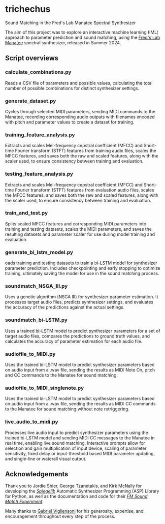 # trichechus
Sound Matching in the Fred's Lab Manatee Spectral Synthesizer

The aim of this project was to explore an interactive machine learning (IML) approach to parameter prediction and sound matching, using the [Fred's Lab Manatee](https://fredslab.net/en/manatee-module.php) spectral synthesizer, released in Summer 2024. 

## Script overviews
### calculate_combinations.py
Reads a CSV file of parameters and possible values, calculating the total number of possible combinations for distinct synthesizer settings.

### generate_dataset.py
Cycles through selected MIDI parameters, sending MIDI commands to the Manatee, recording corresponding audio outputs with filenames encoded with pitch and parameter values to create a dataset for training​.

### training_feature_analysis.py
Extracts and scales Mel-frequency cepstral coefficient (MFCC) and Short-time Fourier transform (STFT) features from training audio files, scales the MFCC features, and saves both the raw and scaled features, along with the scaler used, to ensure consistency between training and evaluation.

### testing_feature_analysis.py
Extracts and scales Mel-frequency cepstral coefficient (MFCC) and Short-time Fourier transform (STFT) features from evaluation audio files, scales the MFCC features, and saves both the raw and scaled features, along with the scaler used, to ensure consistency between training and evaluation.

### train_and_test.py
Splits scaled MFCC features and corresponding MIDI parameters into training and testing datasets, scales the MIDI parameters, and saves the resulting datasets and parameter scaler for use during model training and evaluation.

### generate_bi_lstm_model.py
oads training and testing datasets to train a bi-LSTM model for synthesizer parameter prediction. Includes checkpointing and early stopping to optimize training, ultimately saving the model for use in the sound matching process​.

### soundmatch_NSGA_III.py
Uses a genetic algorithm (NSGA III) for synthesizer parameter estimation. It processes target audio files, predicts synthesizer settings, and evaluates the accuracy of the predictions against the actual settings.

### soundmatch_bi-LSTM.py
Uses a trained bi-LSTM model to predict synthesizer parameters for a set of target audio files, compares the predictions to ground truth values, and calculates the accuracy of parameter estimation for each audio file.

### audiofile_to_MIDI.py
Uses the trained bi-LSTM model to predict synthesizer parameters based on audio input from a .wav file, sending the results as MIDI Note On, pitch and CC commands to the Manatee for sound matching​.

### audiofile_to_MIDI_singlenote.py
Uses the trained bi-LSTM model to predict synthesizer parameters based on audio input from a .wav file, sending the results as MIDI CC commands to the Manatee for sound matching​ without note retriggering.

### live_audio_to_midi.py
Processes live audio input to predict synthesizer parameters using the trained bi-LSTM model and sending MIDI CC messages to the Manatee in real time, enabling live sound matching. Interactive prompts allow for selection and gain multiplication of input device, scaling of parameter sensitivity, fixed delay or  input-threshold based MIDI parameter updating, and single-line or waterall visual output.

## Acknowledgements
Thank you to Jordie Shier, George Tzanetakis, and Kirk McNally for developing the [_Spiegelib_](https://github.com/spiegelib/spiegelib) Automatic Synthesizer Programming (ASP) Library for Python, as well as the documentation and code for their [_FM Sound Match Experiment_](https://spiegelib.github.io/spiegelib/examples/fm_sound_match.html).

Many thanks to [Gabriel Vigliensoni](https://github.com/vigliensoni) for his generosity, expertise, and encouragement throughout every step of the process.
